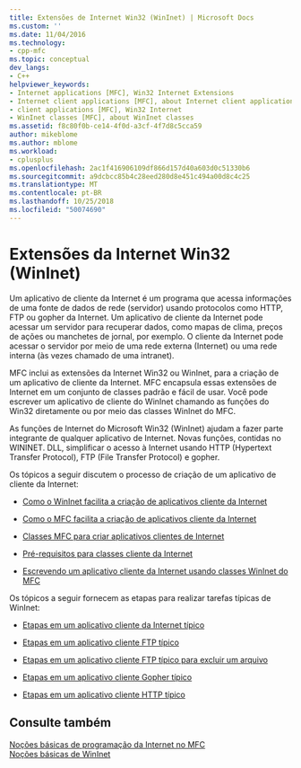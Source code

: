 ```yaml
---
title: Extensões de Internet Win32 (WinInet) | Microsoft Docs
ms.custom: ''
ms.date: 11/04/2016
ms.technology:
- cpp-mfc
ms.topic: conceptual
dev_langs:
- C++
helpviewer_keywords:
- Internet applications [MFC], Win32 Internet Extensions
- Internet client applications [MFC], about Internet client applications
- client applications [MFC], Win32 Internet
- WinInet classes [MFC], about WinInet classes
ms.assetid: f8c80f0b-ce14-4f0d-a3cf-4f7d8c5cca59
author: mikeblome
ms.author: mblome
ms.workload:
- cplusplus
ms.openlocfilehash: 2ac1f416906109df866d157d40a603d0c51330b6
ms.sourcegitcommit: a9dcbcc85b4c28eed280d8e451c494a00d8c4c25
ms.translationtype: MT
ms.contentlocale: pt-BR
ms.lasthandoff: 10/25/2018
ms.locfileid: "50074690"
---
```

# <a name="win32-internet-extensions-wininet"></a>Extensões da Internet Win32 (WinInet)

Um aplicativo de cliente da Internet é um programa que acessa informações de uma fonte de dados de rede (servidor) usando protocolos como HTTP, FTP ou gopher da Internet. Um aplicativo de cliente da Internet pode acessar um servidor para recuperar dados, como mapas de clima, preços de ações ou manchetes de jornal, por exemplo. O cliente da Internet pode acessar o servidor por meio de uma rede externa (Internet) ou uma rede interna (às vezes chamado de uma intranet).

MFC inclui as extensões da Internet Win32 ou WinInet, para a criação de um aplicativo de cliente da Internet. MFC encapsula essas extensões de Internet em um conjunto de classes padrão e fácil de usar. Você pode escrever um aplicativo de cliente do WinInet chamando as funções do Win32 diretamente ou por meio das classes WinInet do MFC.

As funções de Internet do Microsoft Win32 (WinInet) ajudam a fazer parte integrante de qualquer aplicativo de Internet. Novas funções, contidas no WININET. DLL, simplificar o acesso à Internet usando HTTP (Hypertext Transfer Protocol), FTP (File Transfer Protocol) e gopher.

Os tópicos a seguir discutem o processo de criação de um aplicativo de cliente da Internet:

- [Como o WinInet facilita a criação de aplicativos cliente da Internet](../mfc/how-wininet-makes-it-easier-to-create-internet-client-applications.md)

- [Como o MFC facilita a criação de aplicativos cliente da Internet](../mfc/how-mfc-makes-it-easier-to-create-internet-client-applications.md)

- [Classes MFC para criar aplicativos clientes de Internet](../mfc/mfc-classes-for-creating-internet-client-applications.md)

- [Pré-requisitos para classes cliente da Internet](../mfc/prerequisites-for-internet-client-classes.md)

- [Escrevendo um aplicativo cliente da Internet usando classes WinInet do MFC](../mfc/writing-an-internet-client-application-using-mfc-wininet-classes.md)

Os tópicos a seguir fornecem as etapas para realizar tarefas típicas de WinInet:

- [Etapas em um aplicativo cliente da Internet típico](../mfc/steps-in-a-typical-internet-client-application.md)

- [Etapas em um aplicativo cliente FTP típico](../mfc/steps-in-a-typical-ftp-client-application.md)

- [Etapas em um aplicativo cliente FTP típico para excluir um arquivo](../mfc/steps-in-a-typical-ftp-client-application-to-delete-a-file.md)

- [Etapas em um aplicativo cliente Gopher típico](../mfc/steps-in-a-typical-gopher-client-application.md)

- [Etapas em um aplicativo cliente HTTP típico](../mfc/steps-in-a-typical-http-client-application.md)

## <a name="see-also"></a>Consulte também

[Noções básicas de programação da Internet no MFC](../mfc/mfc-internet-programming-basics.md)<br/>
[Noções básicas de WinInet](../mfc/wininet-basics.md)

